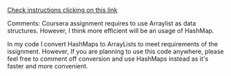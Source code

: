 <a href="https://d3c33hcgiwev3.cloudfront.net/_8a696bf590991573f964a819a5446746_Programming-Exercise---Step-One.pdf?Expires=1517961600&Signature=LjvYueXZniPe8NsiJiJJnOVZD9PwAFdqH9Pmfzql1RAG~slr-5EvEBIbnUkyWOVANsCAR4jptB9F6RJve338cgXVvkbf-dN56~IOGKMOJBwtUkf9zQthZNbZCzz-wkmrikG7Eumhoro3Spaj6iaI6N8eG6dgXMzzW1rBZEA4KHA_&Key-Pair-Id=APKAJLTNE6QMUY6HBC5A"> Check instructions clicking on this link</a>

Comments: Coursera assignment requires to use Arraylist as data structures. However, I think more efficient will be an usage of HashMap.

In my code I convert HashMaps to ArrayLists to meet requirements of the issignment. However, If you are planning to use this code anywhere, please feel free to comment off conversion and use HashMaps instead as it's faster and more convenient.
